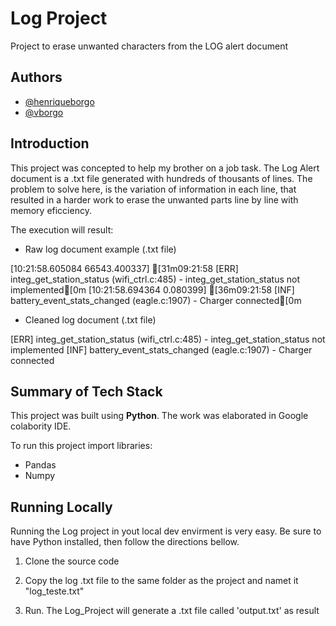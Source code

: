 
# Log Project

Project to erase unwanted characters from the LOG alert document




## Authors

- [@henriqueborgo](https://www.github.com/henriqueborgo)
- [@vborgo](https://www.github.com/vborgo)

## Introduction

This project was concepted to help my brother on a job task. The Log Alert document is a .txt file generated with hundreds of thousants of lines. The problem to solve here, is the variation of information in each line, that resulted in a harder work to erase the unwanted parts line by line with memory eficciency.

The execution will result:

* Raw log document example (.txt file)

[10:21:58.605084 66543.400337] [31m09:21:58  [ERR] integ_get_station_status (wifi_ctrl.c:485) - integ_get_station_status not implemented[0m
[10:21:58.694364 0.080399] [36m09:21:58  [INF] battery_event_stats_changed (eagle.c:1907) - Charger connected[0m

* Cleaned log document (.txt file)

[ERR] integ_get_station_status (wifi_ctrl.c:485) - integ_get_station_status not implemented
[INF] battery_event_stats_changed (eagle.c:1907) - Charger connected









## Summary of Tech Stack

This project was built using **Python**. The work was elaborated in Google colabority IDE.

To run this project import libraries:

- Pandas
- Numpy


## Running Locally

Running the Log project in yout local dev envirment is very easy. Be sure to have Python installed, then follow the directions bellow.

1. Clone the source code

2. Copy the log .txt file to the same folder as the project and namet it "log_teste.txt"

3. Run. The Log_Project will generate a .txt file called 'output.txt' as result
